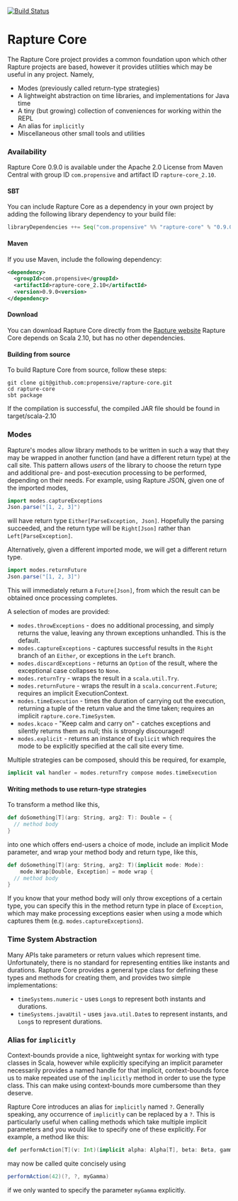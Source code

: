 [![Build Status](https://travis-ci.org/propensive/rapture-core.png?branch=master)](https://travis-ci.org/propensive/rapture-core)
# Rapture Core

The Rapture Core project provides a common foundation upon which other Rapture projects are
based, however it provides utilities which may be useful in any project. Namely,

 - Modes (previously called return-type strategies)
 - A lightweight abstraction on time libraries, and implementations for Java time
 - A tiny (but growing) collection of conveniences for working within the REPL
 - An alias for `implicitly`
 - Miscellaneous other small tools and utilities

### Availability

Rapture Core 0.9.0 is available under the Apache 2.0 License from Maven Central with group ID `com.propensive` and artifact ID `rapture-core_2.10`.

#### SBT

You can include Rapture Core as a dependency in your own project by adding the following library dependency to your build file:

```scala
libraryDependencies ++= Seq("com.propensive" %% "rapture-core" % "0.9.0")
```

#### Maven

If you use Maven, include the following dependency:

```xml
<dependency>
  <groupId>com.propensive</groupId>
  <artifactId>rapture-core_2.10</artifactId>
  <version>0.9.0<version>
</dependency>
```

#### Download

You can download Rapture Core directly from the [Rapture website](http://rapture.io/)
Rapture Core depends on Scala 2.10, but has no other dependencies.

#### Building from source

To build Rapture Core from source, follow these steps:

```
git clone git@github.com:propensive/rapture-core.git
cd rapture-core
sbt package
```

If the compilation is successful, the compiled JAR file should be found in target/scala-2.10

### Modes

Rapture's modes allow library methods to be written in such a way that they may
be wrapped in another function (and have a different return type) at the call site. This
pattern allows *users* of the library to choose the return type and additional pre- and
post-execution processing to be performed, depending on their needs.  For example, using Rapture
JSON, given one of the imported modes,

```scala
import modes.captureExceptions
Json.parse("[1, 2, 3]")
```

will have return type `Either[ParseException, Json]`. Hopefully the parsing succeeded, and the
return type will be `Right[Json]` rather than `Left[ParseException]`.

Alternatively, given a different imported mode, we will get a different return type.

```scala
import modes.returnFuture
Json.parse("[1, 2, 3]")
```

This will immediately return a `Future[Json]`, from which the result can be obtained once
processing completes.

A selection of modes are provided:

- `modes.throwExceptions` - does no additional processing, and simply returns the value,
  leaving any thrown exceptions unhandled. This is the default.
- `modes.captureExceptions` - captures successful results in the `Right` branch of an
  `Either`, or exceptions in the `Left` branch.
- `modes.discardExceptions` - returns an `Option` of the result, where the exceptional case
  collapses to `None`.
- `modes.returnTry` - wraps the result in a `scala.util.Try`.
- `modes.returnFuture` - wraps the result in a `scala.concurrent.Future`; requires an
  implicit ExecutionContext.
- `modes.timeExecution` - times the duration of carrying out the execution, returning a tuple
  of the return value and the time taken; requires an implicit `rapture.core.TimeSystem`.
- `modes.kcaco` - "Keep calm and carry on" - catches exceptions and silently returns them as
  null; this is strongly discouraged!
- `modes.explicit` - returns an instance of `Explicit` which requires the mode to be
  explicitly specified at the call site every time.

Multiple strategies can be composed, should this be required, for example,

```scala
implicit val handler = modes.returnTry compose modes.timeExecution
```

#### Writing methods to use return-type strategies

To transform a method like this,

```scala
def doSomething[T](arg: String, arg2: T): Double = {
  // method body
}
```

into one which offers end-users a choice of mode, include an implicit
Mode parameter, and wrap your method body and return type, like this,

```scala
def doSomething[T](arg: String, arg2: T)(implicit mode: Mode):
    mode.Wrap[Double, Exception] = mode wrap {
  // method body
}
```

If you know that your method body will only throw exceptions of a certain type, you can
specify this in the method return type in place of `Exception`, which may make processing
exceptions easier when using a mode which captures them (e.g. `modes.captureExceptions`).

### Time System Abstraction

Many APIs take parameters or return values which represent time. Unfortunately, there is no
standard for representing entities like instants and durations.  Rapture Core provides a general
type class for defining these types and methods for creating them, and provides two simple
implementations:

- `timeSystems.numeric` - uses `Long`s to represent both instants and durations.
- `timeSystems.javaUtil` - uses `java.util.Date`s to represent instants, and `Long`s to
  represent durations.

### Alias for `implicitly`

Context-bounds provide a nice, lightweight syntax for working with type classes in Scala,
however while explicitly specifying an implicit parameter necessarily provides a named handle
for that implicit, context-bounds force us to make repeated use of the `implicitly` method in
order to use the type class. This can make using context-bounds more cumbersome than they
deserve.

Rapture Core introduces an alias for `implicitly` named `?`. Generally speaking, any occurrence
of `implicitly` can be replaced by a `?`. This is particularly useful when calling methods which
take multiple implicit parameters and you would like to specify one of these explicitly. For
example, a method like this:

```scala
def performAction[T](v: Int)(implicit alpha: Alpha[T], beta: Beta, gamma: Gamma) = { ... }
```

may now be called quite concisely using

```scala
performAction(42)(?, ?, myGamma)
```

if we only wanted to specify the parameter `myGamma` explicitly.
